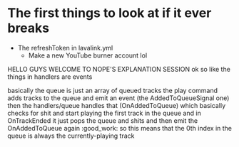 # The first things to look at if it ever breaks
- The refreshToken in lavalink.yml
    - Make a new YouTube burner account lol

HELLO GUYS WELCOME TO NOPE'S EXPLANATION SESSION
ok so like the things in handlers are events

basically the queue is just an array of queued tracks
the play command adds tracks to the queue and emit an event (the AddedToQueueSignal one)
then the handlers/queue handles that (OnAddedToQueue)
which basically checks for shit and start playing the first track in the queue
and in OnTrackEnded it just pops the queue and shits and then emit the OnAddedToQueue again :good_work:
so this means that the 0th index in the queue is always the currently-playing track